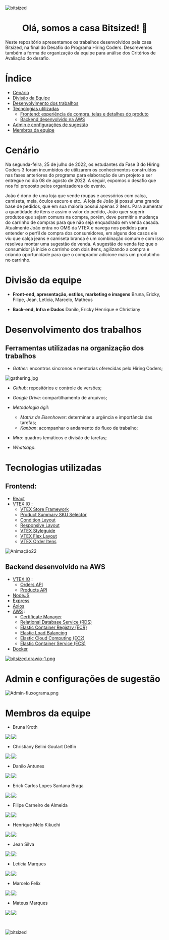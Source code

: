 ![bitsized](https://user-images.githubusercontent.com/109427932/180880105-56aea50f-35e6-4df5-a801-b16f6df1ff85.png)

<h1 align = "center"> Olá, somos a casa Bitsized! 🐙
</h1>

Neste repositório apresentamos os trabalhos desenvolvidos pela casa Bitsized, na final do Desafio do Programa Hiring Coders. Descrevemos também a forma de organização da equipe para análise dos Critérios de Avaliação do desafio.  

# Índice  

- [Cenário](#Cenário)
- [Divisão da Equipe](#Divisão-da-equipe)
- [Desenvolvimento dos trabalhos](#Desenvolvimento-dos-trabalhos)
- [Tecnologias utilizadas](#Tecnologias-utilizadas)  
  - [Frontend: experiência de compra, telas e detalhes do produto](##Frontend)  
  - [Backend desenvolvido na AWS](##Backend)
- [Admin e configurações de sugestão](#admin-e-configurações-de-sugestão)
- [Membros da equipe](#Membros-da-equipe)

# Cenário  

Na segunda-feira, 25 de julho de 2022, os estudantes da Fase 3 do Hiring Coders 3 foram incumbidos de utilizarem os conhecimentos construídos nas fases anteriores do programa para elaboração de um projeto a ser entregue no dia 08 de agosto de 2022. A seguir, expomos o desafio que nos foi proposto pelos organizadores do evento.

João é dono de uma loja que vende roupas e acessórios com calça, camiseta, meia, óculos escuro e etc…A loja de João já possui uma grande base de pedidos, que em sua maioria possui apenas 2 itens.
Para aumentar a quantidade de itens e assim o valor do pedido, João quer sugerir produtos que sejam comuns na compra, porém, deve permitir a mudança do carrinho de compras para que não seja enquadrado em venda casada.
Atualmente João entra no OMS da VTEX e navega nos pedidos para entender o perfil de compra dos consumidores, em alguns dos casos ele viu que calça jeans e camiseta branca é um combinação comum e com isso resolveu montar uma sugestão de venda.
A sugestão de venda fez que o consumidor já inicie o carrinho com dois itens, agilizando a compra e criando oportunidade para que o comprador adicione mais um produtinho no carrinho.

# Divisão da equipe

- **Front-end, apresentação, estilos, marketing e imagens**
Bruna, Ericky, Filipe, Jean, Letícia, Marcelo, Matheus

- **Back-end, Infra e Dados**
Danilo, Ericky Henrique e Christiany

# Desenvolvimento dos trabalhos

## Ferramentas utilizadas na organização dos trabalhos

- *Gather*: encontros síncronos e mentorias oferecidas pelo Hiring Coders;  

<p>
  <img src="https://imgkub.com/images/2022/08/08/gathering.jpg" alt="gathering.jpg" border="0" align="middle">
  </p>  
  
- *Github*: repositórios e controle de versões;  

- *Google Drive*: compartilhamento de arquivos;  

- *Metodologia ágil*:  

  - *Matriz de Eisenhower*: determinar a urgência e importância das tarefas;
  - *Kanban*: acompanhar o andamento do fluxo de trabalho;  
- *Miro*: quadros temáticos e divisão de tarefas;  
- *Whatsapp*.



# Tecnologias utilizadas

## Frontend:

- [React](https://pt-br.reactjs.org/)
- [VTEX IO](https://developers.vtex.com/vtex-developer-docs/docs/welcome) :
  -  [VTEX Store Framework](https://developers.vtex.com/vtex-developer-docs/docs/vtex-io-documentation-what-is-vtex-store-framework)
  - [Product Summary SKU Selector](https://developers.vtex.com/vtex-developer-docs/docs/vtex-product-summary-productsummaryskuselector)
  - [Condition Layout](https://developers.vtex.com/vtex-developer-docs/docs/vtex-condition-layout)
  - [Responsive Layout](https://developers.vtex.com/vtex-developer-docs/docs/vtex-responsive-layout)
  - [VTEX Styleguide](https://styleguide.vtex.com/)
  - [VTEX Flex Layout](https://developers.vtex.com/vtex-developer-docs/docs/vtex-flex-layout)
  - [VTEX Order Itens](https://www.npmjs.com/package/@vtex/order-items)

![Animação22](https://user-images.githubusercontent.com/74685583/183314257-afbe37fd-6ecc-411a-b058-3ea66daf293c.gif)

## Backend desenvolvido na AWS

- [VTEX IO](https://developers.vtex.com/vtex-developer-docs/docs/welcome) :
  - [Orders API](https://developers.vtex.com/vtex-rest-api/reference/getorder)
  - [Products API](https://developers.vtex.com/vtex-rest-api/reference/catalog-api-get-product)
- [NodeJS](https://nodejs.org/en/)
- [Express](https://expressjs.com/)
- [Axios](https://axios-http.com/docs/intro)
- [AWS](https://aws.amazon.com/pt/) :
  - [Certificate Manager](https://aws.amazon.com/pt/certificate-manager/)
  - [Relational Database Service (RDS)](https://aws.amazon.com/pt/rds/)
  - [Elastic Container Registry (ECR)](https://aws.amazon.com/pt/ecr/)
  - [Elastic Load Balancing](https://aws.amazon.com/pt/elasticloadbalancing/)
  - [Elastic Cloud Computing (EC2)](https://docs.aws.amazon.com/pt_br/ec2/index.html)
  - [Elastic Container Service (ECS)](https://aws.amazon.com/pt/ecs/)  
- [Docker](https://www.docker.com/)

[![bitsized.drawio-1.png](https://imgkub.com/images/2022/08/08/bitsized.drawio-1.png)](https://imgkub.com/image/NQXSD)



# Admin e configurações de sugestão
![Admin-fluxograma.png](https://imgkub.com/images/2022/08/08/Admin-fluxograma.png)


# Membros da equipe

- Bruna Kroth

<p align='center'>
  <a href="https://github.com/brunakroth" target="_blank">
    <img align="left" src="https://img.shields.io/badge/Github-423f6d?style=for-the-badge&logo=github&logoColor=753ed2" />        
  </a>&nbsp;&nbsp;
  <a href="https://www.linkedin.com/in/bruna-kroth-5047bb53" target="_blank">
    <img align="left" src="https://img.shields.io/badge/LinkedIN-423f6d?style=for-the-badge&logo=linkedin&logoColor=753ed2" />
  </a>&nbsp;&nbsp;
</p>

- Christiany Belini Goulart Delfin

<p align='center'>
  <a href="https://github.com/tianygoulart" target="_blank">
    <img align="left" src="https://img.shields.io/badge/Github-423f6d?style=for-the-badge&logo=github&logoColor=753ed2" />        
  </a>&nbsp;&nbsp;
  <a href="https://www.linkedin.com/in/christiany-belini-goulart/" target="_blank">
    <img align="left" src="https://img.shields.io/badge/LinkedIN-423f6d?style=for-the-badge&logo=linkedin&logoColor=753ed2" />
  </a>&nbsp;&nbsp;
</p>


- Danilo Antunes

<p align='center'>
  <a href="https://github.com/antunesdanilo" target="_blank">
    <img align="left" src="https://img.shields.io/badge/Github-423f6d?style=for-the-badge&logo=github&logoColor=753ed2" />        
  </a>&nbsp;&nbsp;
  <a  href="https://www.linkedin.com/in/danilo-lima-antunes/" target="_blank">
    <img align="left" src="https://img.shields.io/badge/LinkedIN-423f6d?style=for-the-badge&logo=linkedin&logoColor=753ed2" />
  </a>&nbsp;&nbsp;
</p>


- Erick Carlos Lopes Santana Braga 

<p align='center'>
  <a href="https://github.com/erickystn" target="_blank">
    <img align="left" src="https://img.shields.io/badge/Github-423f6d?style=for-the-badge&logo=github&logoColor=753ed2" />        
  </a>&nbsp;&nbsp;
  <a href="https://www.linkedin.com/in/erickystn" target="_blank">
    <img align="left" src="https://img.shields.io/badge/LinkedIN-423f6d?style=for-the-badge&logo=linkedin&logoColor=753ed2" />
  </a>&nbsp;&nbsp;
</p>


- Filipe Carneiro de Almeida

<p align='center'>
  <a href="https://github.com/filipecalm" target="_blank">
    <img align="left" src="https://img.shields.io/badge/Github-423f6d?style=for-the-badge&logo=github&logoColor=753ed2" />        
  </a>&nbsp;&nbsp;
  <a href="https://www.linkedin.com/in/filipecalm/" target="_blank">
    <img align="left" src="https://img.shields.io/badge/LinkedIN-423f6d?style=for-the-badge&logo=linkedin&logoColor=753ed2" />
  </a>&nbsp;&nbsp;
</p>

 - Henrique Melo Kikuchi

<p align='center'>
  <a href="https://github.com/henriquekikuchi" target="_blank">
    <img align="left" src="https://img.shields.io/badge/Github-423f6d?style=for-the-badge&logo=github&logoColor=753ed2" />        
  </a>&nbsp;&nbsp;
  <a href="https://www.linkedin.com/in/henrique-melo-kikuchi" target="_blank">
    <img align="left" src="https://img.shields.io/badge/LinkedIN-423f6d?style=for-the-badge&logo=linkedin&logoColor=753ed2" />
  </a>&nbsp;&nbsp;
</p>

- Jean Silva

<p align='center'>
  <a href="https://github.com/jeansilvatech" target="_blank">
    <img align="left" src="https://img.shields.io/badge/Github-423f6d?style=for-the-badge&logo=github&logoColor=753ed2" />        
  </a>&nbsp;&nbsp;
  <a href="https://www.linkedin.com/in/jeanpesil/" target="_blank">
    <img align="left" src="https://img.shields.io/badge/LinkedIN-423f6d?style=for-the-badge&logo=linkedin&logoColor=753ed2" />
  </a>&nbsp;&nbsp;
</p>

- Letícia Marques

<p align='center'>
  <a href="https://github.com/lets-programming" target="_blank">
    <img align="left" src="https://img.shields.io/badge/Github-423f6d?style=for-the-badge&logo=github&logoColor=753ed2" />        
  </a>&nbsp;&nbsp;
  <a href="https://www.linkedin.com/in/letícia-costa-b81187237" target="_blank">
    <img align="left" src="https://img.shields.io/badge/LinkedIN-423f6d?style=for-the-badge&logo=linkedin&logoColor=753ed2" />
  </a>&nbsp;&nbsp;
</p>

- Marcelo Felix

<p align='center'>
  <a href="https://github.com/FelixMarcelo" target="_blank">
    <img align="left" src="https://img.shields.io/badge/Github-423f6d?style=for-the-badge&logo=github&logoColor=753ed2" />        
  </a>&nbsp;&nbsp;
  <a href="https://www.linkedin.com/in/marcelo-felix-a8845b144/" target="_blank">
    <img align="left" src="https://img.shields.io/badge/LinkedIN-423f6d?style=for-the-badge&logo=linkedin&logoColor=753ed2" />
  </a>&nbsp;&nbsp;
</p>

- Mateus Marques

<p align='center'>
  <a href="https://github.com/mahteusz" target="_blank">
    <img align="left" src="https://img.shields.io/badge/Github-423f6d?style=for-the-badge&logo=github&logoColor=753ed2" />        
  </a>&nbsp;&nbsp;
  <a href="https://www.linkedin.com/in/mateus-marques-b4875a22a/" target="_blank">
    <img align="left" src="https://img.shields.io/badge/LinkedIN-423f6d?style=for-the-badge&logo=linkedin&logoColor=753ed2" />
  </a>&nbsp;&nbsp;
</p>  
  
<br/>

![bitsized](https://user-images.githubusercontent.com/109427932/180880105-56aea50f-35e6-4df5-a801-b16f6df1ff85.png)

